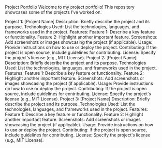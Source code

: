 Project Portfolio
Welcome to my project portfolio! This repository showcases some of the projects I've worked on.

Project 1: [Project Name]
Description: Briefly describe the project and its purpose.
Technologies Used: List the technologies, languages, and frameworks used in the project.
Features:
Feature 1: Describe a key feature or functionality.
Feature 2: Highlight another important feature.
Screenshots: Add screenshots or images showcasing the project (if applicable).
Usage: Provide instructions on how to use or deploy the project.
Contributing: If the project is open source, include guidelines for contributing.
License: Specify the project's license (e.g., MIT License).
Project 2: [Project Name]
Description: Briefly describe the project and its purpose.
Technologies Used: List the technologies, languages, and frameworks used in the project.
Features:
Feature 1: Describe a key feature or functionality.
Feature 2: Highlight another important feature.
Screenshots: Add screenshots or images showcasing the project (if applicable).
Usage: Provide instructions on how to use or deploy the project.
Contributing: If the project is open source, include guidelines for contributing.
License: Specify the project's license (e.g., MIT License).
Project 3: [Project Name]
Description: Briefly describe the project and its purpose.
Technologies Used: List the technologies, languages, and frameworks used in the project.
Features:
Feature 1: Describe a key feature or functionality.
Feature 2: Highlight another important feature.
Screenshots: Add screenshots or images showcasing the project (if applicable).
Usage: Provide instructions on how to use or deploy the project.
Contributing: If the project is open source, include guidelines for contributing.
License: Specify the project's license (e.g., MIT License).
